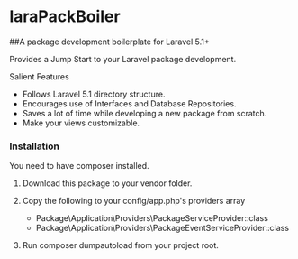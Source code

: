 # laraPackBoiler
##A package development boilerplate for Laravel 5.1+

Provides a Jump Start to your Laravel package development.

Salient Features

  - Follows Laravel 5.1 directory structure.
  - Encourages use of Interfaces and Database Repositories.
  - Saves a lot of time while developing a new package from scratch.
  - Make your views customizable.

### Installation

You need to have composer installed.

1. Download this package to your vendor folder.

2. Copy the following to your config/app.php's providers array

   - Package\Application\Providers\PackageServiceProvider::class
   - Package\Application\Providers\PackageEventServiceProvider::class

3. Run composer dumpautoload from your project root.